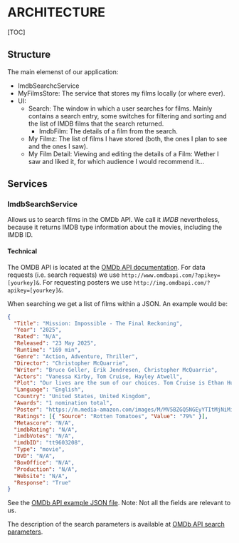 # ARCHITECTURE

[TOC]

## Structure

The main elemenst of our application:

- ImdbSearchcService
- MyFilmsStore: The service that stores my films locally (or where ever).
- UI:
  - Search: The window in which a user searches for films. Mainly contains a search entry, some switches for filtering and sorting and the list of IMDB films that the search returned.
    - ImdbFilm: The details of a film from the search.
  - My Filmz: The list of films I have stored (both, the ones I plan to see and the ones I saw).
  - My Film Detail: Viewing and editing the details of a Film: Wether I saw and liked it, for which audience I would recommend it...

## Services

### ImdbSearchService

Allows us to search films in the OMDb API. We call it _IMDB_ nevertheless, because it returns IMDB type information about the movies, including the IMDB ID.

#### Technical

The OMDB API is located at the [OMDb API documentation](https://www.omdbapi.com). For data requests (i.e. search requests) we use `http://www.omdbapi.com/?apikey=[yourkey]&`. For requesting posters we use `http://img.omdbapi.com/?apikey=[yourkey]&`.

When searching we get a list of films within a JSON. An example would be:

```JSON
{
  "Title": "Mission: Impossible - The Final Reckoning",
  "Year": "2025",
  "Rated": "N/A",
  "Released": "23 May 2025",
  "Runtime": "169 min",
  "Genre": "Action, Adventure, Thriller",
  "Director": "Christopher McQuarrie",
  "Writer": "Bruce Geller, Erik Jendresen, Christopher McQuarrie",
  "Actors": "Vanessa Kirby, Tom Cruise, Hayley Atwell",
  "Plot": "Our lives are the sum of our choices. Tom Cruise is Ethan Hunt in Mission: Impossible - The Final Reckoning.",
  "Language": "English",
  "Country": "United States, United Kingdom",
  "Awards": "1 nomination total",
  "Poster": "https://m.media-amazon.com/images/M/MV5BZGQ5NGEyYTItMjNiMi00Y2EwLTkzOWItMjc5YjJiMjMyNTI0XkEyXkFqcGc@._V1_SX300.jpg",
  "Ratings": [{ "Source": "Rotten Tomatoes", "Value": "79%" }],
  "Metascore": "N/A",
  "imdbRating": "N/A",
  "imdbVotes": "N/A",
  "imdbID": "tt9603208",
  "Type": "movie",
  "DVD": "N/A",
  "BoxOffice": "N/A",
  "Production": "N/A",
  "Website": "N/A",
  "Response": "True"
}
```

See the [OMDb API example JSON file](OMDb_API_example.json).
Note: Not all the fields are relevant to us.

The description of the search parameters is available at [OMDb API search parameters](https://www.omdbapi.com/#parameters).
